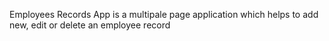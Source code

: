 Employees Records App is a multipale page application which helps to add new, edit or delete an employee record
